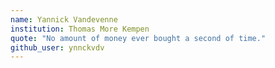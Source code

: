 ```yaml
---
name: Yannick Vandevenne
institution: Thomas More Kempen
quote: "No amount of money ever bought a second of time."
github_user: ynnckvdv
---
```

